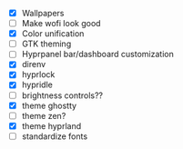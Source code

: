 - [x] Wallpapers
- [ ] Make wofi look good
- [x] Color unification
- [ ] GTK theming
- [ ] Hyprpanel bar/dashboard customization
- [x] direnv
- [x] hyprlock
- [x] hypridle
- [ ] brightness controls??
- [x] theme ghostty
- [ ] theme zen?
- [x] theme hyprland
- [ ] standardize fonts
